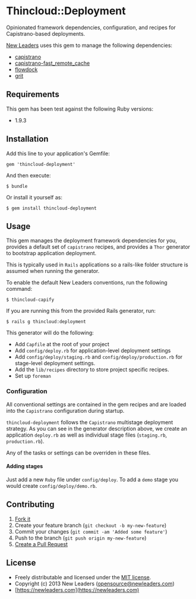 # Thincloud::Deployment

Opinionated framework dependencies, configuration, and recipes for Capistrano-based deployments.

[New Leaders](https://newleaders.com) uses this gem to manage the following dependencies:

* [capistrano](https://github.com/capistrano/capistrano)
* [capistrano-fast_remote_cache](https://github.com/newleaders/capistrano-fast_remote_cache)
* [flowdock](https://github.com/flowdock/flowdock-api)
* [grit](https://github.com/mojombo/grit)

## Requirements

This gem has been test against the following Ruby versions:

* 1.9.3

## Installation

Add this line to your application's Gemfile:

    gem 'thincloud-deployment'

And then execute:

    $ bundle

Or install it yourself as:

    $ gem install thincloud-deployment

## Usage

This gem manages the deployment framework dependencies for you, provides a default set of `capistrano` recipes, and provides a `Thor` generator to bootstrap application deployment.

This is typically used in `Rails` applications so a rails-like folder structure is assumed when running the generator.

To enable the default New Leaders conventions, run the following command:

```
$ thincloud-capify
```

If you are running this from the provided Rails generator, run:

```
$ rails g thincloud:deployment
```

This generator will do the following:

* Add `Capfile` at the root of your project
* Add `config/deploy.rb` for application-level deployment settings
* Add `config/deploy/staging.rb` and `config/deploy/production.rb` for stage-level deployment settings.
* Add the `lib/recipes` directory to store project specific recipes.
* Set up `foreman`

### Configuration

All conventional settings are contained in the gem recipes and are loaded into the `Capistrano` configuration during startup.

`thincloud-deployment` follows the `Capistrano` multistage deployment strategy. As you can see in the generator description above, we create an application `deploy.rb` as well as individual stage files (`staging.rb`, `production.rb`).

Any of the tasks or settings can be overriden in these files.

#### Adding stages

Just add a new `Ruby` file under `config/deploy`. To add a `demo` stage you would create `config/deploy/demo.rb`.

## Contributing

1. [Fork it](https://github.com/newleaders/thincloud-deployment/fork_select)
2. Create your feature branch (`git checkout -b my-new-feature`)
3. Commit your changes (`git commit -am 'Added some feature'`)
4. Push to the branch (`git push origin my-new-feature`)
5. [Create a Pull Request](https://github.com/newleaders/thincloud-deployment/pull/new)


## License

* Freely distributable and licensed under the [MIT license](http://newleaders.mit-license.org/2013/license.html).
* Copyright (c) 2013 New Leaders ([opensource@newleaders.com](opensource@newleaders.com))
* [https://newleaders.com](https://newleaders.com)
